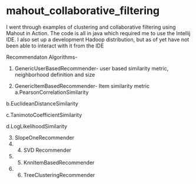 mahout_collaborative_filtering
==============================

I went through examples of clustering and collaborative filtering using Mahout in Action.  The code is all in java which required me to use the Intellij IDE.  I also set up a development Hadoop distribution, but as of yet have not been able to interact with it from the IDE

Recommendaton Algorithms-

1. GenericUserBasedRecommender- user based similarity metric, neighborhood definition and size

2. GenericItemBasedRecommender- Item similarity metric
  a.PearsonCorrelationSimilarity

  b.EuclideanDistanceSimilarity

  c.TanimotoCoefficientSimilarity
  
  d.LogLikelihoodSimilarity
  
3. SlopeOneRecommender
4. 4. SVD Recommender
5. 5. KnnItemBasedRecommender
6. 6. TreeClusteringRecommender


